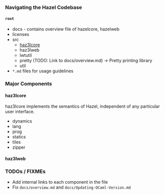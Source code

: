 ### Navigating the Hazel Codebase

#### `root`
- docs - contains overview file of hazelcore, hazelweb
- licenses
- src
    - [haz3lcore](#haz3lcore)
    - haz3lweb
    - lwtutil
    - pretty (TODO: Link to docs/overview.md) -> Pretty printing library
    - util
- `*.md` files for usage guidelines


### Major Components

#### haz3lcore

haz3lcore implements the semantics of Hazel, independent of any particular user interface.


- dynamics
- lang
- prog
- statics
- tiles
- zipper

#### haz3lweb




### TODOs / FIXMEs

- Add internal links to each component in the file
- Fix `docs/overview.md` and `docs/Updating-OCaml-Version.md`



